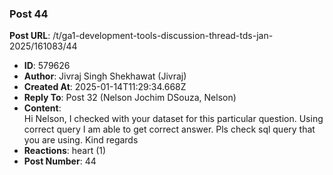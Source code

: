 ### Post 44
**Post URL**: /t/ga1-development-tools-discussion-thread-tds-jan-2025/161083/44
- **ID**: 579626
- **Author**: Jivraj Singh Shekhawat (Jivraj)
- **Created At**: 2025-01-14T11:29:34.668Z
- **Reply To**: Post 32 (Nelson Jochim DSouza, Nelson)
- **Content**:  
  Hi Nelson,
I checked with your dataset for this particular question. Using correct query I am able to get correct answer. Pls check sql query that you are using.
Kind regards
- **Reactions**: heart (1)
- **Post Number**: 44

